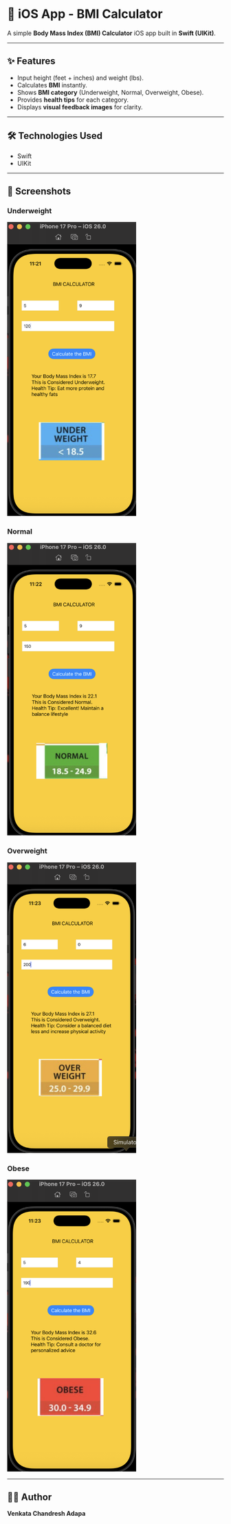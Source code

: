 # 📱 iOS App - BMI Calculator

A simple **Body Mass Index (BMI) Calculator** iOS app built in **Swift (UIKit)**.  

---

## ✨ Features

- Input height (feet + inches) and weight (lbs).
- Calculates **BMI** instantly.
- Shows **BMI category** (Underweight, Normal, Overweight, Obese).
- Provides **health tips** for each category.
- Displays **visual feedback images** for clarity.

---

## 🛠️ Technologies Used

- Swift
- UIKit


---

## 📸 Screenshots

### Underweight

<img src="Result_Photos/underWeight.png" width="300">

### Normal

<img src="Result_Photos/Normal.png" width="300">

### Overweight

<img src="Result_Photos/overWeight.png" width="300">

### Obese

<img src="Result_Photos/Obese.png" width="300">

---

## 👨‍💻 Author

**Venkata Chandresh Adapa**
